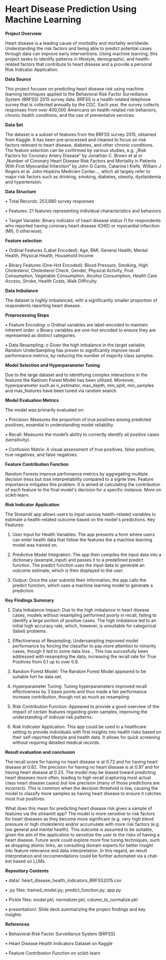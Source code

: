 # Heart Disease Prediction Using Machine Learning

**Project Overview**

Heart disease is a leading cause of morbidity and mortality worldwide. Understanding the risk factors and being able to predict potential cases through data can improve early interventions. Using machine learning, this project seeks to identify patterns in lifestyle, demographic, and health-related factors that contribute to heart disease and a provide a personal Risk Indicator Application.

**Data Source**

This project focuses on predicting heart disease risk using machine learning techniques applied to the Behavioral Risk Factor Surveillance System (BRFSS) 2015 survey data. BRFSS is a health-related telephone survey that is collected annually by the CDC. Each year, the survey collects responses from over 400,000 Americans on health-related risk behaviors, chronic health conditions, and the use of preventative services.

**Data Set**

The dataset is a subset of features from the BRFSS survey 2015, obtained from Kaggle. It has been pre-processed and cleaned to focus on risk factors relevant to heart disease, diabetes, and other chronic conditions. The feature selection can be confirmed by various studies, e.g. „Risk Factors for Coronary Artery Disease“ by Jonathan C. Brown et al or „Number of Coronary Heart Disease Risk Factors and Mortality in Patients With First Myocardial Infarction“ by John G Canto, Catarina I Kiefe, William J Rogers et al. John Hopkins Medicien Center…, which all largely refer to  major risk factors such as drinking, smoking, diabetes, obesity, dyslipidemia and hypertension.

**Data Structure**

•	Total Records: 253,680 survey responses

•	Features: 21 features representing individual characteristics and behaviors

•	Target Variable: Binary indicator of heart disease status (1 for respondents who reported having coronary heart disease (CHD) or myocardial infarction (MI), 0 otherwise). 

**Feature selection**

•	Ordinal Features (Label Encoded): Age, BMI, General Health, Mental Health, Physical Health, Household Income

•	Binary Features (One-Hot Encoded): Blood Pressure, Smoking, High Cholesterol, Cholesterol Check, Gender, Physical Activity, Fruit Consumption, Vegetable Consumption, Alcohol Consumption, Health Care Access, Stroke, Health Costs, Walk Difficulty.

**Data Imbalance**

The dataset is highly imbalanced, with a significantly smaller proportion of respondents reporting heart disease. 

**Preprocessing Steps**

•	Feature Encoding:
o	Ordinal variables are label-encoded to maintain inherent order.
o	Binary variables are one-hot encoded to ensure they are represented as distinct categories.

•	Data Resampling:
o	Given the high imbalance in the target variable, Random UnderSampling has proven to significantly improve recall performance metrics, by reducing the number of majority class samples.

**Model Selection and Hyperparameter Tuning**

Due to the large dataset and to identifying complex interactions in the features the Radnom Forest Model has been utilized.
Moreover, hyperparameter such as n_estimator, max_depth, min_split, min_samples and max_features have been tuned via random search.

**Model Evaluation Metrics**

The model was primarily evaluated on:

•	Precision: Measures the proportion of true positives among predicted positives, essential in understanding model reliability.

•	Recall: Measures the model’s ability to correctly identify all positive cases (sensitivity).

•	Confusion Matrix: A visual assessment of true positives, false positives, true negatives, and false negatives.

**Feature Contribution Function**

Random Forests improve perfomance metrics by aggregating multiple decision tress but lose interpretability compared to a signle tree. Feature importance mitigates this problem. It is aimed at calculating the contribution of each feature to the final model's decision for a specific instance. More on scikit-learn. 

**Risk Indicator Application**

The Streamlit app allows users to input various health-related variables to estimate a health-related outcome based on the model's predictions. 
Key Features:

1.	User Input for Health Variables: The app presents a form where users can enter health data that follow the features the a machine learning model was trained on.

3.	Predictive Model Integration: The app then compiles the input data into a dictionary (example_input) and passes it to a predefined predict function. The predict function uses the input data to generate an outcome estimate, which is then displayed to the user.

4.	Output: Once the user submits their information, the app calls the predict function, which uses a machine learning model to generate a prediction.

**Key Findings Summary**

1.	Data Imbalance Impact: Due to the high imbalance in heart disease cases, models without resampling performed poorly in recall, failing to identify a large portion of positive cases. The high imbalance led to an initial high accuracy rate, which, however, is unsuitable for categorical (label) problems.

2.	Effectiveness of Resampling: Undersampling improved model performance by forcing the classifier to pay more attention to minority cases, though it led to some data loss. , This has succesfully been addressed with resampling the data, increasing the recall rate for True Positives from 0.1 up to over 0.8.

3.	Random Forest Model: The Random Forest Model appeared to be suitable fort he data set.
4.	Hyperparameter Tuning: Tuning hyperparameters improved recall effectiveness by 3 basis points and thus made a fair performance increase contribution, though not as much as resampling.

5.	Risk Contribution Function: Appeared to provide a good overview of the impact of certain features regarding given samples, improving the understanding of indivual risk patterns:

6.	Risk Indicator Application: This app could be used in a healthcare setting to provide individuals with first insights into health risks based on their self-reported lifestyle and health data. It allows for quick screening without requiring detailed medical records.

**Result evaluation and conclusion**

The recall score for having no heart disease is at 0.72 and for having heart disease at 0.82. The precision for having no heart disease is at 0.97 and for having heart disease at 0.23. The model may be biased toward predicting heart diseases more often, leading to high recall (capturing most actual class heart disease cases) but low precision (many of those predictions are incorrect). This is common when the decision threshold is low, causing the model to classify more samples as having heart disease to ensure it catches most true positives.

What does this mean for predicting  heart disease risk given a sample of features via the streamlit app? The model is more sensitive to risk factors for heart diseases as they become more significant (e.g. very high blood pressure or high cholesterin) and/or accumulate with more risk factors (e.g. low general and mental health). This outcome is assumed to be suitable, given the aim of the application to sensitize the user to the risks of having a heart disease.
Future work could explore more fine tuning techniques, such as dropping atomic links, an consulting domain experts for better insight into feature relevance and data interpretation. In this regard, an result interpretation and reccomendations could be further automated via a chat-bot based on LLMs.

**Repository Contents**

•	data/: heart_disease_health_indicators_BRFSS2015.csv

•	.py files: trained_model.py; predict_function.py; app.py

•	Pickle files: model.pkl; normalizer.pkl; column_to_normalize.pkl

•	presentation/: Slide deck summarizing the project findings and key insights.

**References**

•	Behavioral Risk Factor Surveillance System (BRFSS)

•	Heart Disease Health Indicators Dataset on Kaggle

•	Feature Contribution Function on scikit-learn


